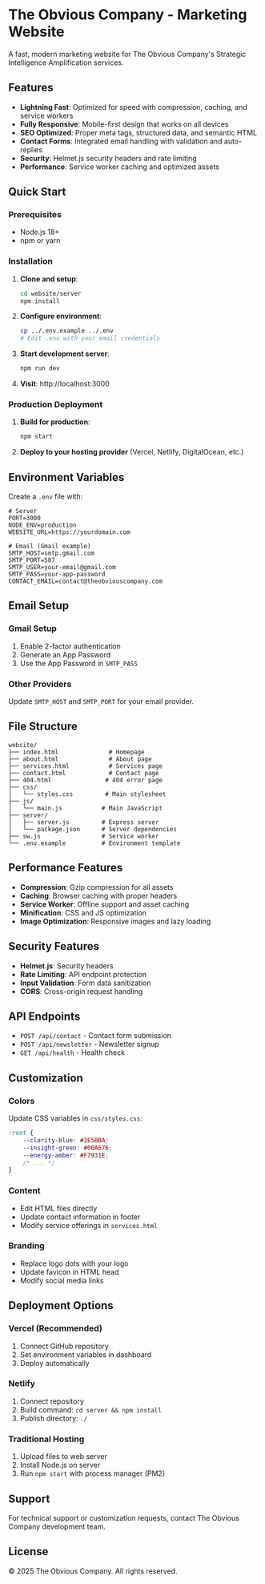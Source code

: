 # The Obvious Company - Marketing Website

A fast, modern marketing website for The Obvious Company's Strategic Intelligence Amplification services.

## Features

- **Lightning Fast**: Optimized for speed with compression, caching, and service workers
- **Fully Responsive**: Mobile-first design that works on all devices
- **SEO Optimized**: Proper meta tags, structured data, and semantic HTML
- **Contact Forms**: Integrated email handling with validation and auto-replies
- **Security**: Helmet.js security headers and rate limiting
- **Performance**: Service worker caching and optimized assets

## Quick Start

### Prerequisites
- Node.js 18+ 
- npm or yarn

### Installation

1. **Clone and setup**:
   ```bash
   cd website/server
   npm install
   ```

2. **Configure environment**:
   ```bash
   cp ../.env.example ../.env
   # Edit .env with your email credentials
   ```

3. **Start development server**:
   ```bash
   npm run dev
   ```

4. **Visit**: http://localhost:3000

### Production Deployment

1. **Build for production**:
   ```bash
   npm start
   ```

2. **Deploy to your hosting provider** (Vercel, Netlify, DigitalOcean, etc.)

## Environment Variables

Create a `.env` file with:

```env
# Server
PORT=3000
NODE_ENV=production
WEBSITE_URL=https://yourdomain.com

# Email (Gmail example)
SMTP_HOST=smtp.gmail.com
SMTP_PORT=587
SMTP_USER=your-email@gmail.com
SMTP_PASS=your-app-password
CONTACT_EMAIL=contact@theobviouscompany.com
```

## Email Setup

### Gmail Setup
1. Enable 2-factor authentication
2. Generate an App Password
3. Use the App Password in `SMTP_PASS`

### Other Providers
Update `SMTP_HOST` and `SMTP_PORT` for your email provider.

## File Structure

```
website/
├── index.html              # Homepage
├── about.html              # About page
├── services.html           # Services page
├── contact.html            # Contact page
├── 404.html               # 404 error page
├── css/
│   └── styles.css         # Main stylesheet
├── js/
│   └── main.js           # Main JavaScript
├── server/
│   ├── server.js         # Express server
│   └── package.json      # Server dependencies
├── sw.js                 # Service worker
└── .env.example          # Environment template
```

## Performance Features

- **Compression**: Gzip compression for all assets
- **Caching**: Browser caching with proper headers
- **Service Worker**: Offline support and asset caching
- **Minification**: CSS and JS optimization
- **Image Optimization**: Responsive images and lazy loading

## Security Features

- **Helmet.js**: Security headers
- **Rate Limiting**: API endpoint protection
- **Input Validation**: Form data sanitization
- **CORS**: Cross-origin request handling

## API Endpoints

- `POST /api/contact` - Contact form submission
- `POST /api/newsletter` - Newsletter signup
- `GET /api/health` - Health check

## Customization

### Colors
Update CSS variables in `css/styles.css`:
```css
:root {
    --clarity-blue: #2E5BBA;
    --insight-green: #00A676;
    --energy-amber: #F7931E;
    /* ... */
}
```

### Content
- Edit HTML files directly
- Update contact information in footer
- Modify service offerings in `services.html`

### Branding
- Replace logo dots with your logo
- Update favicon in HTML head
- Modify social media links

## Deployment Options

### Vercel (Recommended)
1. Connect GitHub repository
2. Set environment variables in dashboard
3. Deploy automatically

### Netlify
1. Connect repository
2. Build command: `cd server && npm install`
3. Publish directory: `./`

### Traditional Hosting
1. Upload files to web server
2. Install Node.js on server
3. Run `npm start` with process manager (PM2)

## Support

For technical support or customization requests, contact The Obvious Company development team.

## License

© 2025 The Obvious Company. All rights reserved.